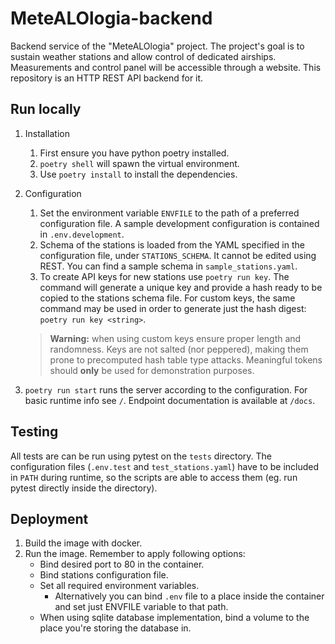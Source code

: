 # MeteALOlogia-backend
Backend service of the "MeteALOlogia" project. The project's goal is to sustain weather stations and allow control of dedicated airships. Measurements and control panel will be accessible through a website. This repository is an HTTP REST API backend for it.

## Run locally
1. Installation
   1. First ensure you have python poetry installed.
   2. `poetry shell` will spawn the virtual environment.
   3. Use `poetry install` to install the dependencies.
2. Configuration
   1. Set the environment variable `ENVFILE` to the path of a preferred configuration file. A sample development configuration is contained in `.env.development`.
   2. Schema of the stations is loaded from the YAML specified in the configuration file, under `STATIONS_SCHEMA`. It cannot be edited using REST. You can find a sample schema in `sample_stations.yaml`.
   3. To create API keys for new stations use `poetry run key`. The command will generate a unique key and provide a hash ready to be copied to the stations schema file. For custom keys, the same command may be used in order to generate just the hash digest: `poetry run key <string>`.
   >  **Warning:** when using custom keys ensure proper length and randomness. Keys are not salted (nor peppered), making them prone to precomputed hash table type attacks. Meaningful tokens should **only** be used for demonstration purposes.

3. `poetry run start` runs the server according to the configuration. For basic runtime info see `/`. Endpoint documentation is available at `/docs`. 

## Testing
All tests are can be run using pytest on the `tests` directory. The configuration files (`.env.test` and `test_stations.yaml`) have to be included in `PATH` during runtime, so the scripts are able to access them (eg. run pytest directly inside the directory).

## Deployment
1. Build the image with docker.
2. Run the image. Remember to apply following options:
   - Bind desired port to 80 in the container.
   - Bind stations configuration file.
   - Set all required environment variables.
      - Alternatively you can bind `.env` file to a place inside the container and set just ENVFILE variable to that path.
   - When using sqlite database implementation, bind a volume to the place you're storing the database in.
